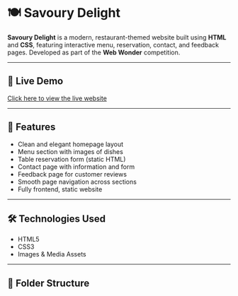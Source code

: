 # 🍽️ Savoury Delight

**Savoury Delight** is a modern, restaurant-themed website built using **HTML** and **CSS**, featuring interactive menu, reservation, contact, and feedback pages. Developed as part of the **Web Wonder** competition.

---

## 🔗 Live Demo
[Click here to view the live website](https://yourusername.github.io/savoury-delight/)

---

## 🧩 Features
- Clean and elegant homepage layout  
- Menu section with images of dishes  
- Table reservation form (static HTML)  
- Contact page with information and form  
- Feedback page for customer reviews  
- Smooth page navigation across sections  
- Fully frontend, static website  

---

## 🛠️ Technologies Used
- HTML5  
- CSS3  
- Images & Media Assets  

---

## 📂 Folder Structure
